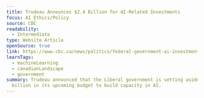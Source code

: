 ```yaml
---
title: Trudeau Announces $2.4 Billion for AI-Related Investments
focus: AI Ethics/Policy
source: CBC
readability:
  - Intermediate
type: Website Article
openSource: true
link: https://www.cbc.ca/news/politics/federal-government-ai-investment-1.7166234
learnTags:
  - machineLearning
  - canadianLandscape
  - government
summary: Trudeau announced that the Liberal government is setting aside $2.4
  billion in its upcoming budget to build capacity in AI.
---
```

